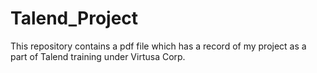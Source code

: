 # Talend_Project
This repository contains a pdf file which has a record of my project as a part of Talend training under Virtusa Corp.
